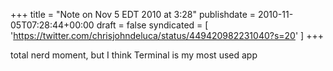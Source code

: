 +++
title = "Note on Nov 5 EDT 2010 at 3:28"
publishdate = 2010-11-05T07:28:44+00:00
draft = false
syndicated = [ 'https://twitter.com/chrisjohndeluca/status/449420982231040?s=20' ]
+++

‏total nerd moment, but I think Terminal is my most used app
